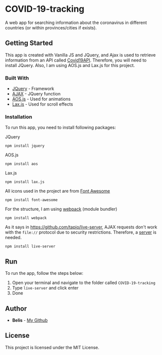 # COVID-19-tracking

A web app for searching information about the coronavirus in different countries (or within provinces/cities if exists).

## Getting Started

This app is created with Vanilla JS and JQuery, and Ajax is used to retrieve information from an API called [Covid19API](https://covid19api.com/). Therefore, you will need to install JQuery. Also, I am using AOS.js and Lax.js for this project.

### Built With

* [JQuery](https://jquery.com/) - Framework
* [AJAX](https://api.jquery.com/jquery.ajax/) - JQuery function
* [AOS.js](https://michalsnik.github.io/aos/) - Used for animations
* [Lax.js](https://alexfox.dev/lax.js/) - Used for scroll effects

### Installation

To run this app, you need to install following packages:

JQuery

```
npm install jquery
```

AOS.js

```
npm install aos
```

Lax.js

```
npm install lax.js
```

All icons used in the project are from [Font Awesome](https://fontawesome.com/)

```
npm install font-awesome
```

For the structure, I am using [webpack](https://webpack.js.org/) (module bundler)

```
npm install webpack
```

As it says in https://github.com/tapio/live-server, AJAX requests don't work with the ```file://``` protocol due to security restrictions. Therefore, a [server](https://github.com/tapio/live-server) is needed. 

```
npm install live-server
```

## Run

To run the app, follow the steps below:

1. Open your terminal and navigate to the folder called ```COVID-19-tracking```
2. Type ```live-server``` and click enter
3. Done

## Author

* **Belis** - [My Github](https://github.com/belismau)

## License

This project is licensed under the MIT License.
